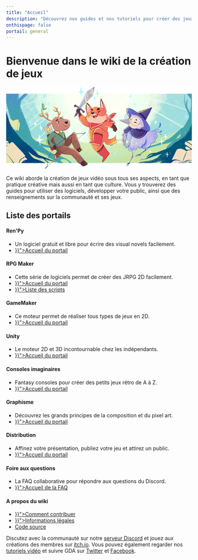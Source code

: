 ```yaml
---
title: "Accueil"
description: "Découvrez nos guides et nos tutoriels pour créer des jeux vidéos ! Choisissez le moteur de jeu qui vous convient, ou plongez-vous dans l'art du pixel art."
onthispage: false
portail: general
---
```


# Bienvenue dans le wiki de la création de jeux

![Bannière d'accueil](/images/accueil/banniere.png)

Ce wiki aborde la création de jeux vidéo sous tous ses aspects, en tant que pratique créative mais aussi en tant que culture. Vous y trouverez des guides pour utiliser des logiciels, développer votre public, ainsi que des renseignements sur la communauté et ses jeux.

## Liste des portails

<div id="index-flex-container">
  <section>
    <h4>Ren'Py</h4>
    <ul>
      <li>Un logiciel gratuit et libre pour écrire des visual novels facilement.</li>
      <li><a href="{{< ref "/content/renpy.md" >}}">Accueil du portail</a></li>
    </ul>
  </section>
  <section>
    <h4>RPG Maker</h4>
    <ul>
      <li>Cette série de logiciels permet de créer des JRPG 2D facilement.</li>
      <li><a href="{{< ref "/content/rpgmaker.md" >}}">Accueil du portail</a></li>
      <li><a href="{{< ref "rpgmaker/scripts.md" >}}">Liste des scripts</a></li>
    </ul>
  </section>
  <section>
    <h4>GameMaker</h4>
    <ul>
      <li>Ce moteur permet de réaliser tous types de jeux en 2D.</li>
      <li><a href="{{< ref "/content/gamemaker.md" >}}">Accueil du portail</a></li>
    </ul>
  </section>
  <section>
    <h4>Unity</h4>
    <ul>
      <li>Le moteur 2D et 3D incontournable chez les indépendants.</li>
      <li><a href="{{< ref "/content/unity.md" >}}">Accueil du portail</a></li>
    </ul>
  </section>
  <section>
    <h4>Consoles imaginaires</h4>
    <ul>
      <li>Fantasy consoles pour créer des petits jeux rétro de A à Z.</li>
      <li><a href="{{< ref "/content/fantasy-consoles.md" >}}">Accueil du portail</a></li>
    </ul>
  </section>
  <section>
    <h4>Graphisme</h4>
    <ul>
      <li>Découvrez les grands principes de la composition et du pixel art.</li>
      <li><a href="{{< ref "/content/graphisme.md" >}}">Accueil du portail</a></li>
    </ul>
  </section>
  <section>
    <h4>Distribution</h4>
    <ul>
      <li>Affinez votre présentation, publiez votre jeu et attirez un public.</li>
      <li><a href="{{< ref "/content/distribution.md" >}}">Accueil du portail</a></li>
    </ul>
  </section>
  <section>
    <h4>Foire aux questions</h4>
    <ul>
      <li>La FAQ collaborative pour répondre aux questions du Discord.</li>
      <li><a href="{{< ref "/content/faq.md" >}}">Accueil de la FAQ</a></li>
    </ul>
  </section>
  <section>
    <h4>A propos du wiki</h4>
    <ul>
      <li><a href="{{< ref "/content/contribuer.md" >}}">Comment contribuer</a></li>
      <li><a href="{{< ref "disclaimer.md" >}}">Informations légales</a></li>
      <li><a class="external edit-page" href="https://github.com/gamedevalliance/wiki">Code source</a></li>
    </ul>
  </section>
  <section>
  </section>
</div>

Discutez avec la communauté sur notre [serveur Discord](https://discord.gg/RrBppaje) et jouez aux créations des membres sur [itch.io](https://gamedevalliance.itch.io/). Vous pouvez également regarder nos [tutoriels vidéo](https://www.youtube.com/c/AurelienVideos) et suivre GDA sur [Twitter](https://twitter.com/gamedevalliance) et [Facebook](https://www.facebook.com/GameDevAlliance).